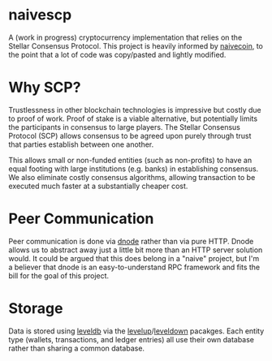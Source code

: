 # naivescp

A (work in progress) cryptocurrency implementation that relies on the Stellar Consensus Protocol. This project is
heavily informed by [naivecoin](https://github.com/conradoqg/naivecoin), to the point that a lot of code was
copy/pasted and lightly modified.

# Why SCP?

Trustlessness in other blockchain technologies is impressive but costly due to proof of work. Proof of stake is a
viable alternative, but potentially limits the participants in consensus to large players. The Stellar Consensus
Protocol (SCP) allows consensus to be agreed upon purely through trust that parties establish between one another.

This allows small or non-funded entities (such as non-profits) to have an equal footing with large institutions
(e.g. banks) in establishing consensus. We also eliminate costly consensus algorithms, allowing transaction to
be executed much faster at a substantially cheaper cost.

# Peer Communication

Peer communication is done via [dnode](https://github.com/substack/dnode) rather than via pure HTTP. Dnode allows
us to abstract away just a little bit more than an HTTP server solution would. It could be argued that this does
belong in a "naive" project, but I'm a believer that dnode is an easy-to-understand RPC framework and fits the
bill for the goal of this project.

# Storage

Data is stored using [leveldb](https://github.com/google/leveldb) via the 
[levelup](https://github.com/Level/levelup)/[leveldown](https://github.com/Level/leveldown) pacakges. 
Each entity type (wallets, transactions, and ledger entries) all use their own database rather than sharing
a common database.
